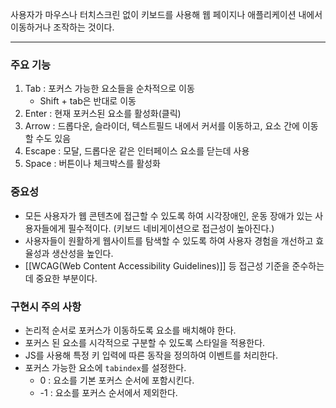 사용자가 마우스나 터치스크린 없이 키보드를 사용해 웹 페이지나 애플리케이션 내에서 이동하거나 조작하는 것이다.

---
### 주요 기능
1. Tab : 포커스 가능한 요소들을 순차적으로 이동
	- Shift + tab은 반대로 이동
2. Enter : 현재 포커스된 요소를 활성화(클릭)
3. Arrow : 드롭다운, 슬라이더, 텍스트필드 내에서 커서를 이동하고, 요소 간에 이동할 수도 있음
4. Escape : 모달, 드롭다운 같은 인터페이스 요소를 닫는데 사용
5. Space : 버튼이나 체크박스를 활성화

### 중요성
- 모든 사용자가 웹 콘텐츠에 접근할 수 있도록 하여 시각장애인, 운동 장애가 있는 사용자들에게 필수적이다. (키보드 네비게이션으로 접근성이 높아진다.)
- 사용자들이 원활하게 웹사이트를 탐색할 수 있도록 하여 사용자 경험을 개선하고 효율성과 생산성을 높인다.
- [[WCAG(Web Content Accessibility Guidelines)]] 등 접근성 기준을 준수하는 데 중요한 부분이다.

### 구현시 주의 사항
- 논리적 순서로 포커스가 이동하도록 요소를 배치해야 한다.
- 포커스 된 요소를 시각적으로 구분할 수 있도록 스타일을 적용한다.
- JS를 사용해 특정 키 입력에 따른 동작을 정의하여 이벤트를 처리한다.
- 포커스 가능한 요소에 `tabindex`를 설정한다.
	- 0 : 요소를 기본 포커스 순서에 포함시킨다.
	- -1 : 요소를 포커스 순서에서 제외한다.